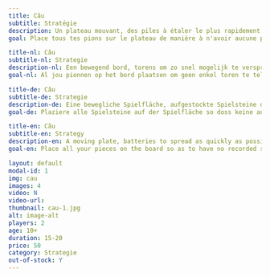 ```yaml
---
title: Câu
subtitle: Stratégie
description: Un plateau mouvant, des piles à étaler le plus rapidement possible. Câu est un jeu réservé aux passionnés de stratégie.
goal: Place tous tes pions sur le plateau de manière à n'avoir aucune pile comptabilisée.

title-nl: Câu
subtitle-nl: Strategie
description-nl: Een bewegend bord, torens om zo snel mogelijk te verspreiden. Câu is een spel die voorbehouden is voor liefhebbers van strategie.
goal-nl: Al jou pionnen op het bord plaatsen om geen enkel toren te tellen.

title-de: Câu
subtitle-de: Strategie
description-de: Eine bewegliche Spielfläche, aufgestockte Spielsteine die so schnell wie möglich verteilt werden müssen. Câu ist ein Spiel ausschliesslich für leidenschaftliche Spieler.
goal-de: Plaziere alle Spielsteine auf der Spielfläche so doss keine aufgestockten Spielsteine gezählt werden.

title-en: Câu
subtitle-en: Strategy
description-en: A moving plate, batteries to spread as quickly as possible. Cau is a game for strategy fans.
goal-en: Place all your pieces on the board so as to have no recorded stack.

layout: default
modal-id: 1
img: cau
images: 4
video: N
video-url: 
thumbnail: cau-1.jpg
alt: image-alt
players: 2
age: 10+
duration: 15-20
price: 50
category: Strategie
out-of-stock: Y
---
```

